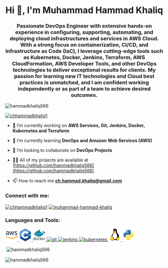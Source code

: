 <h1 align="center">Hi 👋, I'm Muhammad Hammad Khaliq</h1>
<h3 align="center">Passionate DevOps Engineer with extensive hands-on experience in configuring, supporting, automating, and deploying cloud infrastructures and services in AWS Cloud. With a strong focus on containerization, CI/CD, and Infrastructure as Code (IaC), I leverage cutting-edge tools such as Kubernetes, Docker, Jenkins, Terraform, AWS CloudFormation, AWS Developer Tools, and other DevOps technologies to deliver exceptional results for clients. My passion for learning new IT technologies and Cloud best practices is unmatched, and I am confident working independently or as part of a team to achieve desired outcomes.</h3>

<p align="left"> <img src="https://komarev.com/ghpvc/?username=hammadkhaliq566&label=Profile%20views&color=0e75b6&style=flat" alt="hammadkhaliq566" /> </p>

<p align="left"> <a href="https://twitter.com/chhammadkhaliq1" target="blank"><img src="https://img.shields.io/twitter/follow/chhammadkhaliq1?logo=twitter&style=for-the-badge" alt="chhammadkhaliq1" /></a> </p>

- 🔭 I’m currently working on **AWS Services, Git, Jenkins, Docker, Kubernetes and Terraform**

- 🌱 I’m currently learning **DevOps and Amazon Web Services (AWS)**

- 👯 I’m looking to collaborate on **DevOps Projects**

- 👨‍💻 All of my projects are available at [https://github.com/hammadkhaliq566](https://github.com/hammadkhaliq566)

- 📫 How to reach me **ch.hammad.khaliq@gmail.com**

<h3 align="left">Connect with me:</h3>
<p align="left">
<a href="https://twitter.com/chhammadkhaliq1" target="blank"><img align="center" src="https://raw.githubusercontent.com/rahuldkjain/github-profile-readme-generator/master/src/images/icons/Social/twitter.svg" alt="chhammadkhaliq1" height="30" width="40" /></a>
<a href="https://linkedin.com/in/muhammad-hammad-khaliq" target="blank"><img align="center" src="https://raw.githubusercontent.com/rahuldkjain/github-profile-readme-generator/master/src/images/icons/Social/linked-in-alt.svg" alt="muhammad-hammad-khaliq" height="30" width="40" /></a>
</p>

<h3 align="left">Languages and Tools:</h3>
<p align="left"> <a href="https://aws.amazon.com" target="_blank" rel="noreferrer"> <img src="https://raw.githubusercontent.com/devicons/devicon/master/icons/amazonwebservices/amazonwebservices-original-wordmark.svg" alt="aws" width="40" height="40"/> </a> <a href="https://www.w3schools.com/cpp/" target="_blank" rel="noreferrer"> <img src="https://raw.githubusercontent.com/devicons/devicon/master/icons/cplusplus/cplusplus-original.svg" alt="cplusplus" width="40" height="40"/> </a> <a href="https://www.docker.com/" target="_blank" rel="noreferrer"> <img src="https://raw.githubusercontent.com/devicons/devicon/master/icons/docker/docker-original-wordmark.svg" alt="docker" width="40" height="40"/> </a> <a href="https://git-scm.com/" target="_blank" rel="noreferrer"> <img src="https://www.vectorlogo.zone/logos/git-scm/git-scm-icon.svg" alt="git" width="40" height="40"/> </a> <a href="https://www.jenkins.io" target="_blank" rel="noreferrer"> <img src="https://www.vectorlogo.zone/logos/jenkins/jenkins-icon.svg" alt="jenkins" width="40" height="40"/> </a> <a href="https://kubernetes.io" target="_blank" rel="noreferrer"> <img src="https://www.vectorlogo.zone/logos/kubernetes/kubernetes-icon.svg" alt="kubernetes" width="40" height="40"/> </a> <a href="https://www.linux.org/" target="_blank" rel="noreferrer"> <img src="https://raw.githubusercontent.com/devicons/devicon/master/icons/linux/linux-original.svg" alt="linux" width="40" height="40"/> </a> <a href="https://www.python.org" target="_blank" rel="noreferrer"> <img src="https://raw.githubusercontent.com/devicons/devicon/master/icons/python/python-original.svg" alt="python" width="40" height="40"/> </a> </p>

<p>&nbsp;<img align="center" src="https://github-readme-stats.vercel.app/api?username=hammadkhaliq566&show_icons=true&locale=en" alt="hammadkhaliq566" /></p>

<p><img align="center" src="https://github-readme-streak-stats.herokuapp.com/?user=hammadkhaliq566&" alt="hammadkhaliq566" /></p>
